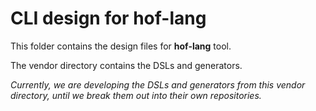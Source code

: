 # CLI design for hof-lang

This folder contains the design files for __hof-lang__ tool.

The vendor directory contains the DSLs and generators.

_Currently, we are developing the DSLs and generators
from this vendor directory, until we break them out
into their own repositories._

